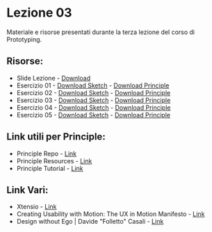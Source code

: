 # Lezione 03

Materiale e risorse presentati durante la terza lezione del corso di Prototyping.

## Risorse:
* Slide Lezione - [Download][lezione-03-s-d]
* Esercizio 01 - [Download Sketch][ex-01-s] - [Download Principle][ex-01-p]
* Esercizio 02 - [Download Sketch][ex-02-s] - [Download Principle][ex-02-p]
* Esercizio 03 - [Download Sketch][ex-03-s] - [Download Principle][ex-03-p]
* Esercizio 04 - [Download Sketch][ex-04-s] - [Download Principle][ex-04-p]
* Esercizio 05 - [Download Sketch][ex-05-s] - [Download Principle][ex-05-p]

## Link utili per Principle:
* Principle Repo - [Link][pr-repo]
* Principle Resources - [Link][pr-resources]
* Principle Tutorial - [Link][pr-tutorial]

## Link Vari:
* Xtensio - [Link][xtensio]
* Creating Usability with Motion: The UX in Motion Manifesto - [Link][ux-manifesto]
* Design without Ego | Davide "Folletto" Casali - [Link][ego-design]

[lezione-03-s-d]:    https://github.com/michelemazzucco/laba-prototyping-16-17/raw/lezione-02/slide/slide-lezione-03.pdf

[ex-01-s]: https://github.com/michelemazzucco/laba-prototyping-16-17/raw/lezione-03/esercizio/01.sketch
[ex-02-s]: https://github.com/michelemazzucco/laba-prototyping-16-17/raw/lezione-03/esercizio/02.sketch
[ex-03-s]: https://github.com/michelemazzucco/laba-prototyping-16-17/raw/lezione-03/esercizio/03.sketch
[ex-04-s]: https://github.com/michelemazzucco/laba-prototyping-16-17/raw/lezione-03/esercizio/04.sketch
[ex-05-s]: https://github.com/michelemazzucco/laba-prototyping-16-17/raw/lezione-03/esercizio/05.sketch

[ex-01-p]: https://github.com/michelemazzucco/laba-prototyping-16-17/raw/lezione-03/esercizio/01.prd
[ex-02-p]: https://github.com/michelemazzucco/laba-prototyping-16-17/raw/lezione-03/esercizio/02.prd
[ex-03-p]: https://github.com/michelemazzucco/laba-prototyping-16-17/raw/lezione-03/esercizio/03.prd
[ex-04-p]: https://github.com/michelemazzucco/laba-prototyping-16-17/raw/lezione-03/esercizio/04.prd
[ex-05-p]: https://github.com/michelemazzucco/laba-prototyping-16-17/raw/lezione-03/esercizio/05.prd

[pr-repo]: http://principlerepo.com/
[pr-resources]: http://principleformac.com/resources.html
[pr-tutorial]: http://principleformac.com/tutorial.html
[xtensio]: https://xtensio.com/startup-tools/
[ux-manifesto]: https://medium.com/@ux_in_motion/creating-usability-with-motion-the-ux-in-motion-manifesto-a87a4584ddc

[ego-design]: https://www.youtube.com/watch?v=eYZoN_HqARc
